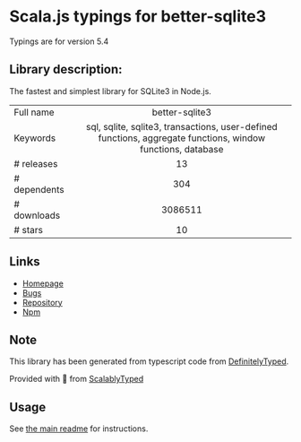
# Scala.js typings for better-sqlite3

Typings are for version 5.4

## Library description:
The fastest and simplest library for SQLite3 in Node.js.

|                    |                 |
| ------------------ | :-------------: |
| Full name          | better-sqlite3 |
| Keywords           | sql, sqlite, sqlite3, transactions, user-defined functions, aggregate functions, window functions, database |
| # releases         | 13 |
| # dependents       | 304 |
| # downloads        | 3086511 |
| # stars            | 10 |

## Links
- [Homepage](http://github.com/JoshuaWise/better-sqlite3)
- [Bugs](https://github.com/JoshuaWise/better-sqlite3/issues)
- [Repository](https://github.com/JoshuaWise/better-sqlite3)
- [Npm](https://www.npmjs.com/package/better-sqlite3)
    


## Note
This library has been generated from typescript code from [DefinitelyTyped](https://definitelytyped.org).

Provided with :purple_heart: from [ScalablyTyped](https://github.com/oyvindberg/ScalablyTyped)

## Usage
See [the main readme](../../readme.md) for instructions.


